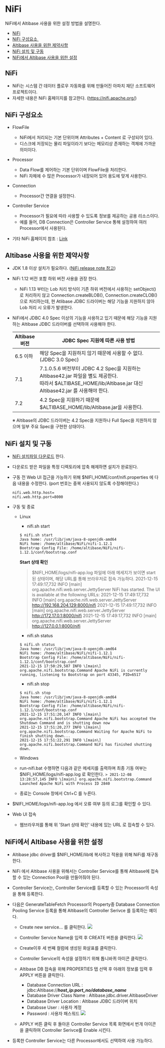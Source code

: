 # NiFi

NiFi에서 Altibase 사용을 위한 설정 방법을 설명한다.

-   [NiFi](#NiFi-NiFi)
-   [NiFi 구성요소 ](#NiFi-NiFi구성요소)
-   [Altibase 사용을 위한 제약사항](#NiFi-Altibase사용을위한NiFi제약사항)
-   [NiFi 설치 및 구동](#NiFi-NiFi설치및구동)
-   [NiFi에서 Altibase 사용을 위한 설정](#NiFi-NiFi에서Altibase사용을위한설정)


## NiFi

-   NiFi는 시스템 간 데이터 플로우 자동화를 위해 만들어진 아파치 재단 소프트웨어 프로젝트이다.
- 자세한 내용은 NiFi 홈페이지를 참고한다. (<https://nifi.apache.org/>)

## NiFi 구성요소 

-   FlowFile
    -   NiFi에서 처리되는 기본 단위이며 Attributes + Content 로 구성되어 있다.
    -   디스크에 저장되는 물리 파일이라기 보다는 메모리상 존재하는 객체에 가까운 의미이다.

-   Processor
    -   Data Flow를 제어하는 기본 단위이며 FlowFile을 처리한다.
    -   NiFi 자체에 수 많은 Processor가 내장되어 있어 용도에 맞게 사용한다.

-   Connection
    -   Processor간 연결을 설정한다.

-   Controller Service
    -   Processor가 필요에 따라 사용할 수 있도록 정보를 제공하는 공용 리소스이다.
    -   예를 들어, DB Connection은 Controller Service 통해 설정하여 여러 Processor에서 사용된다.
-   기타 NiFi 홈페이지 참조 : [Link](https://nifi.apache.org/docs/nifi-docs/html/user-guide.html#terminology)

## Altibase 사용을 위한 제약사항

-   JDK 1.8 이상 설치가 필요하다. ([NiFi release note 참고](https://cwiki.apache.org/confluence/display/NIFI/Release+Notes))
-   NiFi 1.12 버전 포함 하위 버전 사용을 권장 한다.
    -   NiFi 1.13 부터는 Lob 처리 방식이 기존 하위 버전에서 사용하는 setObject() 로 처리하지 않고 Connection.createBLOB(), Connection.createCLOB() 으로 처리하는데, 현 Atlibase JDBC 드라이버는 해당 기능을 지원하지 않아 Lob 처리 시 오류가 발생한다.
-   NiFi에서 JDBC 4.0 Spec 이상의 기능을 사용하고 있기 때문에 해당 기능을 지원하는 Altibase JDBC 드라이버를 선택하여 사용해야 한다.

      <table>
      <colgroup>
      <col style="width: 15%" />
      <col style="width: 84%" />
      </colgroup>
      <thead>
      <tr class="header">
      <th><strong>Altibase 버전</strong></th>
      <th><strong>JDBC Spec 지원에 따른 사용 방법</strong></th>
      </tr>
      </thead>
      <tbody>
      <tr class="odd">
      <td>6.5 이하</td>
      <td>해당 Spec을 지원하지 않기 때문에 사용할 수 없다. (JDBC 3.0 Spec)</td>
      </tr>
      <tr class="even">
      <td>7.1</td>
      <td>7.1.0.5.6 버전부터 JDBC 4.2 Spec을 지원하는 Altibase42.jar 파일을 별도 제공한다.<br />
      따라서 $ALTIBASE_HOME/lib/Altibase.jar 대신 Altibase42.jar 를 사용해야 한다.</td>
      </tr>
      <tr class="odd">
      <td>7.2</td>
      <td>4.2 Spec을 지원하기 때문에 $ALTIBASE_HOME/lib/Altibase.jar을 사용한다.</td>
      </tr>
      </tbody>
      </table>
      ※ Altibase의 JDBC 드라이버는 4.2 Spec을 지원하나 Full Spec을 지원하지 않으며 일부 주요 Spec을 구현한 상태이다.


## NiFi 설치 및 구동

-   [NiFi 설치파일 다운로드](https://nifi.apache.org/download.html) 한다.

-   다운로드 받은 파일을 특정 디렉토리에 압축 해제하면 설치가 완료된다.

-   구동 전 Web UI 접근을 가능하기 위해 $NIFI_HOME/conf/nifi.properties 에 다음 내용을 수정한다. (port 번호는 중복 사용되지 않도록 수정해야한다.)
    ```
    nifi.web.http.host=
    nifi.web.http.port=8000
    ```
-   구동 및 종료
    -   Linux
        -   nifi.sh start  
          ```
          $ nifi.sh start
          Java home: /usr/lib/jvm/java-8-openjdk-amd64
          NiFi home: /home/altibase/NiFi/nifi-1.12.1
          Bootstrap Config File: /home/altibase/NiFi/nifi-1.12.1/conf/bootstrap.conf
          ```
          **Start 상태 확인**
          >$NIFI_HOME/logs/nifi-app.log 파일에 아래 메세지가 보이면 start 된 상태이며, 해당 URL를 통해 브라우저로 접속 가능하다.
          2021-12-15 17:49:17,732 INFO [main] org.apache.nifi.web.server.JettyServer NiFi has started. The UI is available at the following URLs:
          2021-12-15 17:49:17,732 INFO [main] org.apache.nifi.web.server.JettyServer http://192.168.204.129:8000/nifi
          2021-12-15 17:49:17,732 INFO [main] org.apache.nifi.web.server.JettyServer http://172.17.0.1:8000/nifi
          2021-12-15 17:49:17,732 INFO [main] org.apache.nifi.web.server.JettyServer http://127.0.0.1:8000/nifi

        -   nifi.sh status
          ```
          $ nifi.sh status
          Java home: /usr/lib/jvm/java-8-openjdk-amd64
          NiFi home: /home/altibase/NiFi/nifi-1.12.1
          Bootstrap Config File: /home/altibase/NiFi/nifi-1.12.1/conf/bootstrap.conf
          2021-12-15 17:50:29,587 INFO \[main\] org.apache.nifi.bootstrap.Command Apache NiFi is currently running, listening to Bootstrap on port 43345, PID=6517
          ```
        -   nifi.sh stop
          ```
          $ nifi.sh stop
          Java home: /usr/lib/jvm/java-8-openjdk-amd64
          NiFi home: /home/altibase/NiFi/nifi-1.12.1
          Bootstrap Config File: /home/altibase/NiFi/nifi-1.12.1/conf/bootstrap.conf
          2021-12-15 17:51:20,147 INFO \[main\] org.apache.nifi.bootstrap.Command Apache NiFi has accepted the Shutdown Command and is shutting down now
          2021-12-15 17:51:20,277 INFO \[main\] org.apache.nifi.bootstrap.Command Waiting for Apache NiFi to finish shutting down...
          2021-12-15 17:51:22,291 INFO \[main\] org.apache.nifi.bootstrap.Command NiFi has finished shutting down.
          ```
    -   Windows
      -   run-nifi.bat 수행하면 다음과 같은 메세지를 출력하며 최종 기동 여부는 $NIFI_HOME/logs/nifi-app.log 로 확인한다.
        ```
        > 2021-12-08 13:28:57,145 INFO \[main\] org.apache.nifi.bootstrap.Command Launched Apache NiFi with Process ID 2840
        ```
      -   종료는 Console 창에서 Ctrl+C 를 누른다.
-   $NIFI_HOME/logs/nifi-app.log 에서 오류 여부 등의 로그를 확인할 수 있다.
-   Web UI 접속
    -   웹브라우저를 통해 위 'Start 상태 확인' 내용에 있는 URL 로 접속할 수 있다.


## NiFi에서 Altibase 사용을 위한 설정

-   Altibase jdbc driver를 $NIFI_HOME/lib에 복사하고 적용을 위해 NiFi를 재구동 한다.

-   NiFi 에서 Altibase 사용을 위해서는 Controller Service를 통해 Altibase에 접속할 수 있는 Connection Pool을 만들어줘야 된다.
-   Controller Service는, Controller Service를 등록할 수 있는 Processor의 속성을 통해 등록한다.
  - 다음은 GenerateTableFetch Processor의 Property중 Database Connection Pooling Service 등록을 통해 Altibase의 Controller Serivce 를 등록하는 예이다.

      - Create new service... 를 클릭한다.
      ![](Images/NiFi/GenerateTableFetch.png)
      - Controller Service Name을 입력 후 CREATE 버튼을 클릭한다.
      ![](Images/NiFi/AddControllerService.png)
      - Create이후 세 번째 컬럼에 생성된 화살표를 클릭한다.

      - Controller Service의 속성을 설정하기 위해 톱니바퀴 아이콘 클릭한다.
      - Altibase DB 접속을 위해 PROPERTIES 탭 선택 후 아래의 정보를 입력 후 APPLY 버튼을 클릭한다.
        - Database Connection URL : jdbc:Altibase://***host_ip:port_no/database_name***
        - Database Driver Class Name : Altibase.jdbc.driver.AltibaseDriver
        - Database Driver Location : Altibase JDBC 드라이버 위치
        - Databsse User : 사용자 계정
        - Password : 사용자 패스워드
        ![](Images/NiFi/ConfigureControllerService.png)
      - APPLY 버튼 클릭 후 돌아온 Controller Service 목록 화면에서 번개 아이콘을 클릭하여 Controller Serivce를 Enable 시킨다.
  - 등록한 Controller Service는 다른 Processor에서도 선택하여 사용 가능하다.



 

 
